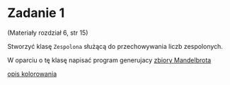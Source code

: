 # Zadanie 1

(Materiały rozdział 6, str 15)

Stworzyć klasę `Zespolona` służącą do przechowywania liczb zespolonych. 

W oparciu o tę klasę napisać program generujacy [zbiory Mandelbrota](https://en.wikipedia.org/wiki/Mandelbrot_set)

[opis kolorowania](https://en.wikipedia.org/wiki/Plotting_algorithms_for_the_Mandelbrot_set#Escape_time_algorithm)


